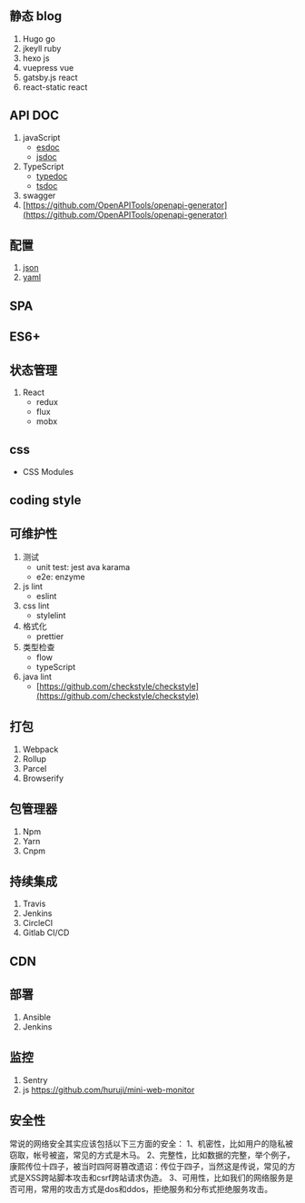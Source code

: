 ## 静态 blog

1. Hugo go
1. jkeyll  ruby
1. hexo   js
1. vuepress vue
1. gatsby.js react
1. react-static react

## API DOC

1. javaScript
    - [esdoc](https://github.com/esdoc/esdoc)
    - [jsdoc](https://github.com/jsdoc3/jsdoc)
1. TypeScript
    - [typedoc](https://github.com/TypeStrong/typedoc)
    - [tsdoc](https://github.com/Microsoft/tsdoc)
1. swagger
1. [https://github.com/OpenAPITools/openapi-generator](https://github.com/OpenAPITools/openapi-generator)



## 配置

1. [json](http://json.org/)
1. [yaml](https://yaml.org/)


## SPA

## ES6+

## 状态管理

1. React
    - redux
    - flux
    - mobx


## css

- CSS Modules

## coding style

## 可维护性

1. 测试 
    - unit test: jest ava karama
    - e2e: enzyme
2. js lint
    - eslint
3. css lint
    - stylelint
4. 格式化
    - prettier
5. 类型检查
    - flow
    - typeScript
1. java lint
    - [https://github.com/checkstyle/checkstyle](https://github.com/checkstyle/checkstyle)

## 打包

1. Webpack
2. Rollup
3. Parcel
4. Browserify

## 包管理器

1. Npm
1. Yarn
2. Cnpm

## 持续集成

1. Travis
2. Jenkins
3. CircleCI
4. Gitlab CI/CD

## CDN

## 部署

1. Ansible
2. Jenkins

## 监控

1. Sentry
2. js https://github.com/huruji/mini-web-monitor

## 安全性

常说的网络安全其实应该包括以下三方面的安全：
1、机密性，比如用户的隐私被窃取，帐号被盗，常见的方式是木马。
2、完整性，比如数据的完整，举个例子，康熙传位十四子，被当时四阿哥篡改遗诏：传位于四子，当然这是传说，常见的方式是XSS跨站脚本攻击和csrf跨站请求伪造。
3、可用性，比如我们的网络服务是否可用，常用的攻击方式是dos和ddos，拒绝服务和分布式拒绝服务攻击。
